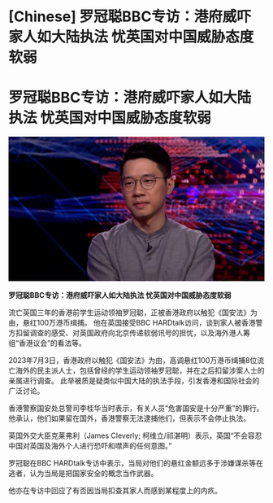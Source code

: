 # [Chinese] 罗冠聪BBC专访：港府威吓家人如大陆执法 忧英国对中国威胁态度软弱

#  罗冠聪BBC专访：港府威吓家人如大陆执法 忧英国对中国威胁态度软弱

![](p0g69nr2.jpg)

**罗冠聪BBC专访：港府威吓家人如大陆执法 忧英国对中国威胁态度软弱**


流亡英国三年的香港前学生运动领袖罗冠聪，正被香港政府以触犯《国安法》为由，悬红100万港币缉捕。 他在英国接受BBC HARDtalk访问，谈到家人被香港警方扣留调查的感受、对英国政府向北京传递软弱讯号的担忧，以及海外港人筹组“香港议会”的看法等。

2023年7月3日，香港政府以触犯《国安法》为由，高调悬红100万港币缉捕8位流亡海外的民主派人士，包括曾经的学生运动领袖罗冠聪，并在之后扣留涉案人士的亲属进行调查。 此举被质是疑类似中国大陆的执法手段，引发香港和国际社会的广泛讨论。

香港警察国安处总警司李桂华当时表示，有关人员“危害国安是十分严重”的罪行。 他承认，他们如果留在国外，香港警察无法逮捕他们，但表示不会停止执法。

英国外交大臣克莱弗利（James Cleverly; 柯维立/祁湛明）表示，英国“不会容忍中国对英国及海外个人进行恐吓和噤声的任何意图。”

罗冠聪在BBC HARDtalk专访中表示，当局对他们的悬红金额远多于涉嫌谋杀等在逃者，认为当局是把国家安全的概念当作武器。

他亦在专访中回应了有否因当局扣查其家人而感到某程度上的内疚。


